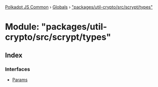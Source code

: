 [Polkadot JS Common](../README.md) › [Globals](../globals.md) › ["packages/util-crypto/src/scrypt/types"](_packages_util_crypto_src_scrypt_types_.md)

# Module: "packages/util-crypto/src/scrypt/types"

## Index

### Interfaces

* [Params](../interfaces/_packages_util_crypto_src_scrypt_types_.params.md)
